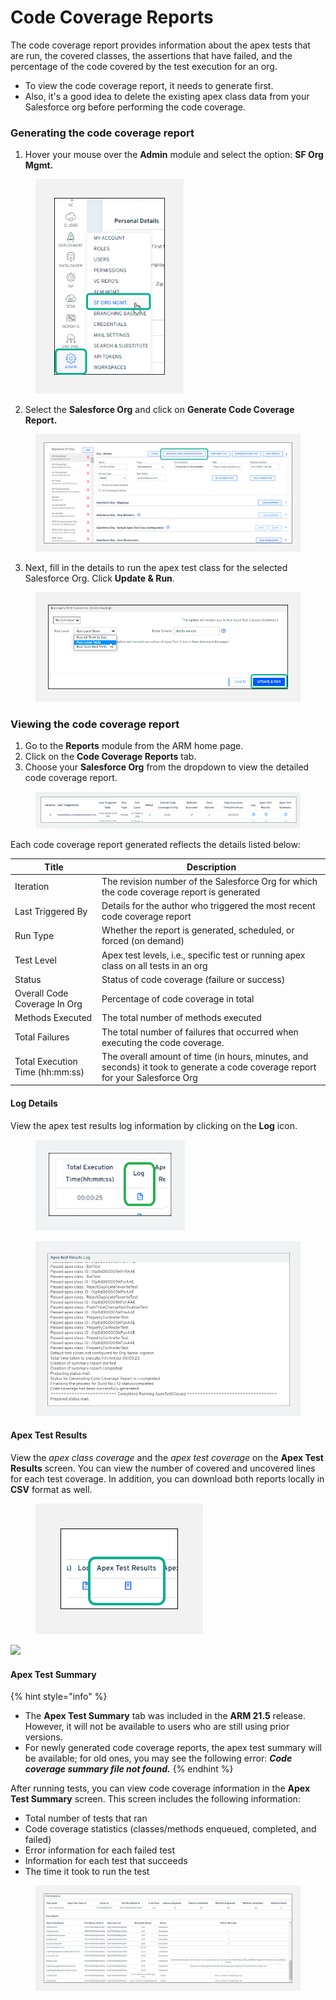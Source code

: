 # Code Coverage Reports

The code coverage report provides information about the apex tests that are run, the covered classes, the assertions that have failed, and the percentage of the code covered by the test execution for an org.

* To view the code coverage report, it needs to generate first.
* Also, it's a good idea to delete the existing apex class data from your Salesforce org before performing the code coverage.

### Generating the code coverage report <a href="#generating-the-code-coverage-report" id="generating-the-code-coverage-report"></a>

1. Hover your mouse over the **Admin** module and select the option: **SF Org Mgmt.**

<figure><img src="../../../.gitbook/assets/image (8) (1) (1) (1) (1) (1).png" alt="" width="237"><figcaption></figcaption></figure>

2. Select the **Salesforce Org** and click on **Generate Code Coverage Report.**&#x20;

<figure><img src="../../../.gitbook/assets/image (9) (1) (1) (1) (1).png" alt=""><figcaption></figcaption></figure>

3. Next, fill in the details to run the apex test class for the selected Salesforce Org. Click **Update & Run**.

<figure><img src="../../../.gitbook/assets/image (10) (1) (1) (1) (1).png" alt=""><figcaption></figcaption></figure>

### Viewing the code coverage report <a href="#viewing-the-code-coverage-report" id="viewing-the-code-coverage-report"></a>

1. Go to the **Reports** module from the ARM home page.
2. Click on the **Code Coverage Reports** tab.&#x20;
3. Choose your **Salesforce Org** from the dropdown to view the detailed code coverage report.

<figure><img src="../../../.gitbook/assets/image (11) (1) (1) (1).png" alt=""><figcaption></figcaption></figure>

Each code coverage report generated reflects the details listed below:

| Title                           | Description                                                                                                                     |
| ------------------------------- | ------------------------------------------------------------------------------------------------------------------------------- |
| Iteration                       | The revision number of the Salesforce Org for which the code coverage report is generated                                       |
| Last Triggered By               | Details for the author who triggered the most recent code coverage report                                                       |
| Run Type                        | Whether the report is generated, scheduled, or forced (on demand)                                                               |
| Test Level                      | Apex test levels, i.e., specific test or running apex class on all tests in an org                                              |
| Status                          | Status of code coverage (failure or success)                                                                                    |
| Overall Code Coverage In Org    | Percentage of code coverage in total                                                                                            |
| Methods Executed                | The total number of methods executed                                                                                            |
| Total Failures                  | The total number of failures that occurred when executing the code coverage.                                                    |
| Total Execution Time (hh:mm:ss) | The overall amount of time (in hours, minutes, and seconds) it took to generate a code coverage report for your Salesforce Org  |

#### Log Details <a href="#log-details" id="log-details"></a>

View the apex test results log information by clicking on the **Log** icon.

<figure><img src="../../../.gitbook/assets/image (12) (1) (1) (1).png" alt="" width="239"><figcaption></figcaption></figure>

<figure><img src="../../../.gitbook/assets/image (13) (1) (1) (1).png" alt="" width="563"><figcaption></figcaption></figure>

#### Apex Test Results <a href="#apex-test-results" id="apex-test-results"></a>

View the _apex class coverage_ and the _apex test coverage_ on the **Apex Test Results** screen. You can view the number of covered and uncovered lines for each test coverage. In addition, you can download both reports locally in **CSV** format as well.

<figure><img src="../../../.gitbook/assets/image (14) (1) (1) (1).png" alt=""><figcaption></figcaption></figure>

![](https://cdn.document360.io/8711f4e7-c040-4616-aac9-d947f87e4619/Images/Documentation/image-1654171140803.png)

#### Apex Test Summary <a href="#apex-test-summary" id="apex-test-summary"></a>

{% hint style="info" %}
* The **Apex Test Summary** tab was included in the **ARM 21.5** release. However, it will not be available to users who are still using prior versions.
* For newly generated code coverage reports, the apex test summary will be available; for old ones, you may see the following error: _**Code coverage summary file not found.**_
{% endhint %}

After running tests, you can view code coverage information in the **Apex Test Summary** screen. This screen includes the following information:

* Total number of tests that ran
* Code coverage statistics (classes/methods enqueued, completed, and failed)
* Error information for each failed test
* Information for each test that succeeds
* The time it took to run the test

<figure><img src="../../../.gitbook/assets/image (15) (1) (1) (1).png" alt=""><figcaption></figcaption></figure>
